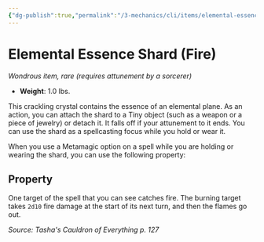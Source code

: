 ```yaml
---
{"dg-publish":true,"permalink":"/3-mechanics/cli/items/elemental-essence-shard-fire-tce/","tags":["ttrpg-cli/compendium/src/5e/tce","ttrpg-cli/item/attunement/required","ttrpg-cli/item/rarity/rare"],"created":"2025-02-26T14:43:57.664-05:00","updated":"2025-02-26T17:46:15.238-05:00"}
---
```


# Elemental Essence Shard (Fire)
*Wondrous item, rare (requires attunement by a sorcerer)*  


- **Weight**: 1.0 lbs.

This crackling crystal contains the essence of an elemental plane. As an action, you can attach the shard to a Tiny object (such as a weapon or a piece of jewelry) or detach it. It falls off if your attunement to it ends. You can use the shard as a spellcasting focus while you hold or wear it.

When you use a Metamagic option on a spell while you are holding or wearing the shard, you can use the following property:

## Property

One target of the spell that you can see catches fire. The burning target takes `2d10` fire damage at the start of its next turn, and then the flames go out.

*Source: Tasha's Cauldron of Everything p. 127*